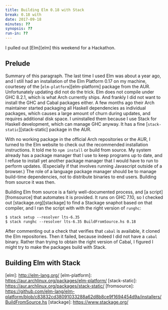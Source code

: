 ```yaml
---
title: Building Elm 0.18 with Stack
break: 0.18 with
date: 2017-09-18
minutes: ??
synopsis: ??
run-in: ??
---
```


I pulled out [Elm][elm] this weekend for a Hackathon.

Prelude
-------
Summary of this paragraph.
The last time I used Elm was about a year ago,
and I still had an installation of the Elm Platform 0.17 on my machine,
courtesey of the [`elm-platform`][elm-platform] package from the AUR.
Unfortunately updating did not do the trick.
Elm does not compile under GHC 8.2.1,
which is what Arch currently ships.
And frankly I did not want to install the GHC and Cabal packages either.
A few months ago their Arch maintainer started packaging all Haskell dependencies as individual packages,
which causes a large amount of churn during updates,
and requires additional disk space.
I uninstalled them because I use Stack for Haskell development,
which can manage GHC anyway.
It has a fine [`stack-static`][stack-static] package in the AUR.

With no working package in the official Arch repositories or the AUR,
I turned to the Elm website to check out the recommended installation instructions.
It told me to `npm install` or build from source.
My system already has a package manager that I use to keep programs up to date,
and I refuse to install yet another package manager that I would have to run to perform updates.
(Especially if that involves running Javascript outside of a browser.)
The role of a language package manager should be to manage build-time dependencies,
not to distribute binaries to end users.
Building from source it was then.

Building Elm from source is a fairly well-documented process,
and [a script][fromsource] that automates it is provided.
It runs on GHC 7.10,
so I checked out [stackage.org][stackage] to find a Stackage snaphot based on that compiler,
and I ran the script with with the right version of `runghc`:

    $ stack setup --resolver lts-6.35
    $ stack runghc --resolver lts-6.35 BuildFromSource.hs 0.18

After commenting out a check that verifies that `cabal` is available,
it cloned the Elm repositories.
Then it failed,
because indeed I did not have a `cabal` binary.
Rather than trying to obtain the right version of Cabal,
I figured I might try to make the packages build with Stack.

Building Elm with Stack
-----------------------

[elm]:          http://elm-lang.org/ <!-- 2017 and not https? D: -->
[elm-platform]: https://aur.archlinux.org/packages/elm-platform/
[stack-static]: https://aur.archlinux.org/packages/stack-static/
[fromsource]:   https://github.com/elm-lang/elm-platform/blob/c83832cd38091033288a62d8b8ce9f1694454d9a/installers/BuildFromSource.hs
[stackage]:     https://www.stackage.org/
